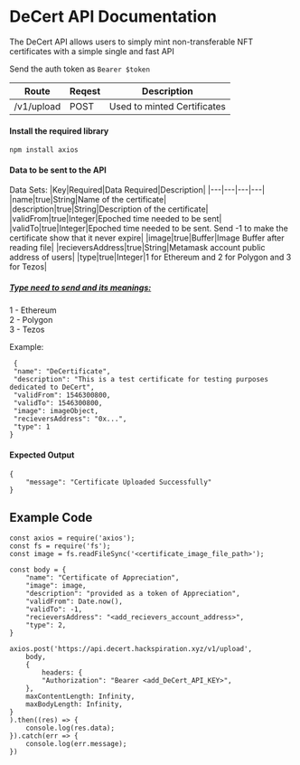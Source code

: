 # DeCert API Documentation

The DeCert API allows users to simply mint non-transferable NFT certificates with a simple single and fast API

Send the auth token as `Bearer $token`

| Route      | Reqest | Description                 |
| ---------- | ------ | --------------------------- |
| /v1/upload | POST   | Used to minted Certificates |

#### Install the required library

    npm install axios

#### Data to be sent to the API

Data Sets:
|Key|Required|Data Required|Description|
|---|---|---|---|
|name|true|String|Name of the certificate|
|description|true|String|Description of the certificate|
|validFrom|true|Integer|Epoched time needed to be sent|
|validTo|true|Integer|Epoched time needed to be sent. Send -1 to make the certificate show that it never expire|
|image|true|Buffer|Image Buffer after reading file|
|recieversAddress|true|String|Metamask account public address of users|
|type|true|Integer|1 for Ethereum and 2 for Polygon and 3 for Tezos|

##### <u>Type need to send and its meanings:</u>

1 - Ethereum  
2 - Polygon  
3 - Tezos

Example:

     {
     "name": "DeCertificate",
     "description": "This is a test certificate for testing purposes dedicated to DeCert",
     "validFrom": 1546300800,
     "validTo": 1546300800,
     "image": imageObject,
     "recieversAddress": "0x...",
     "type": 1
    }

#### Expected Output

    {
    	"message": "Certificate Uploaded Successfully"
    }

## Example Code

    const axios = require('axios');
    const fs = require('fs');
    const image = fs.readFileSync('<certificate_image_file_path>');

    const body = {
        "name": "Certificate of Appreciation",
        "image": image,
        "description": "provided as a token of Appreciation",
        "validFrom": Date.now(),
        "validTo": -1,
        "recieversAddress": "<add_recievers_account_address>",
        "type": 2,
    }

    axios.post('https://api.decert.hackspiration.xyz/v1/upload',
        body,
        {
            headers: {
            "Authorization": "Bearer <add_DeCert_API_KEY>",
        },
        maxContentLength: Infinity,
        maxBodyLength: Infinity,
    }
    ).then((res) => {
        console.log(res.data);
    }).catch(err => {
        console.log(err.message);
    })
